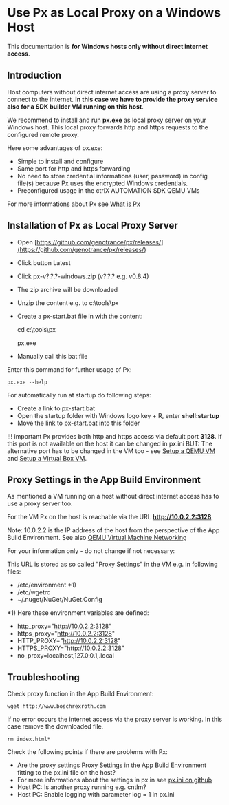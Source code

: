 # Use Px as Local Proxy on a Windows Host

This documentation is __for Windows hosts only without direct internet access__.

## Introduction

Host computers without direct internet access are using a proxy server to connect to the internet. __In this case we have to provide the proxy service also for a SDK builder VM running on this host__.

We recommend to install and run __px.exe__ as local proxy server on your Windows host. This local proxy forwards http and https requests to the configured remote proxy.

Here some advantages of px.exe:

* Simple to install and configure
* Same port for http and https forwarding
* No need to store credential informations (user, password) in config file(s) because Px uses the encrypted Windows credentials.
* Preconfigured usage in the ctrlX AUTOMATION SDK QEMU VMs

For more informations about Px see [What is Px](https://github.com/genotrance/px)
 
## Installation of Px as Local Proxy Server 

* Open [https://github.com/genotrance/px/releases/](https://github.com/genotrance/px/releases/)
* Click button Latest
* Click px-v?.?.?-windows.zip (v?.?.? e.g. v0.8.4)
* The zip archive will be downloaded
* Unzip the content e.g. to c:\tools\px
* Create a px-start.bat file in  with the content: 


    cd c:\tools\px

    px.exe

* Manually call this bat file

Enter this command for further usage of Px:

    px.exe --help

For automatically run at startup do following steps:

* Create a link to px-start.bat
* Open the startup folder with Windows logo key + R, enter __shell:startup__ 
* Move the link to px-start.bat into this folder


!!! important 
    Px provides both http and https access via default port __3128__. If this port is not available on the host it can be changed in px.ini BUT: The alternative port has to be changed in the VM too - see [Setup a QEMU VM](setup_qemu_ubuntu.md) and [Setup a Virtual Box VM](setup_windows_virtualbox_ubuntu.md). 


## Proxy Settings in the App Build Environment

As mentioned a VM running on a host without direct internet access has to use a proxy server too. 

For the VM Px on the host is reachable via the URL __http://10.0.2.2:3128__

Note: 10.0.2.2 is the IP address of the host from the perspective of the App Build Environment. See also [QEMU Virtual Machine Networking](setup_qemu_ubuntu.md#qemu-virtual-machine-networking)

For your information only - do not change if not necessary:

This URL is stored as so called "Proxy Settings" in the VM e.g. in following files:

* /etc/environment *1)
* /etc/wgetrc
* ~/.nuget/NuGet/NuGet.Config

*1) Here these environment variables are defined:

* http_proxy="http://10.0.2.2:3128"
* https_proxy="http://10.0.2.2:3128"
* HTTP_PROXY="http://10.0.2.2:3128"
* HTTPS_PROXY="http://10.0.2.2:3128"
* no_proxy=localhost,127.0.0.1,.local
 
## Troubleshooting

Check proxy function in the App Build Environment:

    wget http://www.boschrexroth.com

If no error occurs the internet access via the proxy server is working. In this case remove the downloaded file.

    rm index.html*

Check the following points if there are problems with Px:

* Are the proxy settings Proxy Settings in the App Build Environment fitting to the px.ini file on the host?
* For more informations about the settings in px.in see [px.ini on github](https://github.com/genotrance/px/blob/master/px.ini)
* Host PC: Is another proxy running e.g. cntlm? 
* Host PC: Enable logging with parameter log = 1 in px.ini
